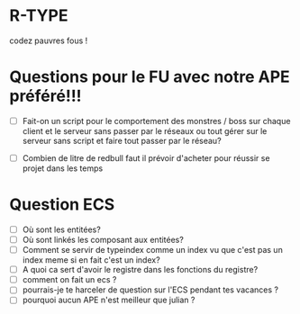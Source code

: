 # R-TYPE

codez pauvres fous !

# Questions pour le FU avec notre APE préféré!!!

- [ ] Fait-on un script pour le comportement des monstres / boss sur chaque client et le serveur sans passer par le réseaux ou tout gérer sur le serveur sans script et faire tout passer par le réseau?
- [ ] Combien de litre de redbull faut il prévoir d'acheter pour réussir se projet dans les temps



# Question ECS

- [ ] Où sont les entitées?
- [ ] Où sont linkés les composant aux entitées?
- [ ] Comment se servir de typeindex comme un index vu que c'est pas un index meme si en fait c'est un index?
- [ ] A quoi ca sert d'avoir le registre dans les fonctions du registre?
- [ ] comment on fait un ecs ?
- [ ] pourrais-je te harceler de question sur l'ECS pendant tes vacances ?
- [ ] pourquoi aucun APE n'est meilleur que julian ?
